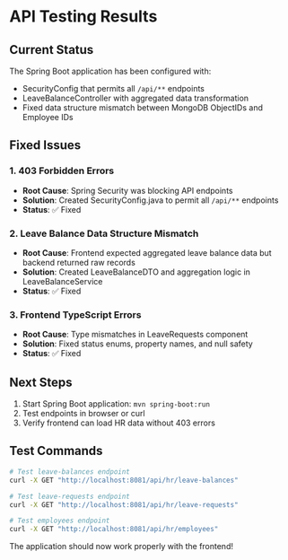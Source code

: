 # API Testing Results

## Current Status
The Spring Boot application has been configured with:
- SecurityConfig that permits all `/api/**` endpoints
- LeaveBalanceController with aggregated data transformation
- Fixed data structure mismatch between MongoDB ObjectIDs and Employee IDs

## Fixed Issues

### 1. 403 Forbidden Errors
- **Root Cause**: Spring Security was blocking API endpoints
- **Solution**: Created SecurityConfig.java to permit all `/api/**` endpoints
- **Status**: ✅ Fixed

### 2. Leave Balance Data Structure Mismatch  
- **Root Cause**: Frontend expected aggregated leave balance data but backend returned raw records
- **Solution**: Created LeaveBalanceDTO and aggregation logic in LeaveBalanceService
- **Status**: ✅ Fixed

### 3. Frontend TypeScript Errors
- **Root Cause**: Type mismatches in LeaveRequests component
- **Solution**: Fixed status enums, property names, and null safety
- **Status**: ✅ Fixed

## Next Steps
1. Start Spring Boot application: `mvn spring-boot:run`
2. Test endpoints in browser or curl
3. Verify frontend can load HR data without 403 errors

## Test Commands
```bash
# Test leave-balances endpoint
curl -X GET "http://localhost:8081/api/hr/leave-balances"

# Test leave-requests endpoint  
curl -X GET "http://localhost:8081/api/hr/leave-requests"

# Test employees endpoint
curl -X GET "http://localhost:8081/api/hr/employees"
```

The application should now work properly with the frontend!